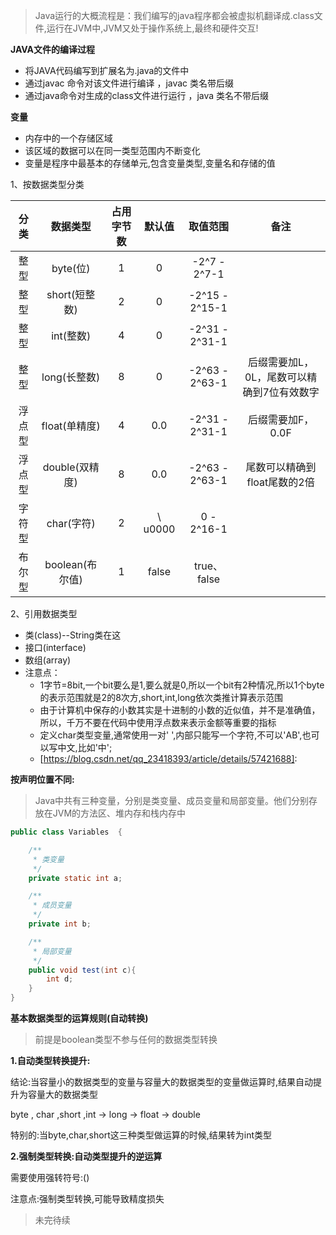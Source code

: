 

> Java运行的大概流程是：我们编写的java程序都会被虚拟机翻译成.class文件,运行在JVM中,JVM又处于操作系统上,最终和硬件交互!

**JAVA文件的编译过程**

- 将JAVA代码编写到扩展名为.java的文件中
- 通过javac 命令对该文件进行编译 ，javac 类名带后缀
- 通过java命令对生成的class文件进行运行 ，java 类名不带后缀

**变量**

- 内存中的一个存储区域
- 该区域的数据可以在同一类型范围内不断变化
- 变量是程序中最基本的存储单元,包含变量类型,变量名和存储的值



1、按数据类型分类

| **分类** |  **数据类型**   | **占用字节数** | **默认值** |  **取值范围**  |                  **备注**                  |
| :------: | :-------------: | :------------: | :--------: | :------------: | :----------------------------------------: |
|   整型   |    byte(位)     |       1        |     0      |  -2^7 - 2^7-1  |                                            |
|   整型   |  short(短整数)  |       2        |     0      | -2^15 - 2^15-1 |                                            |
|   整型   |    int(整数)    |       4        |     0      | -2^31 - 2^31-1 |                                            |
|   整型   |  long(长整数)   |       8        |     0      | -2^63 - 2^63-1 | 后缀需要加L，0L，尾数可以精确到7位有效数字 |
|  浮点型  |  float(单精度)  |       4        |    0.0     | -2^31 - 2^31-1 |             后缀需要加F，0.0F              |
|  浮点型  | double(双精度)  |       8        |    0.0     | -2^63 - 2^63-1 |        尾数可以精确到float尾数的2倍        |
|  字符型  |   char(字符)    |       2        |  \ u0000   |   0 - 2^16-1   |                                            |
|  布尔型  | boolean(布尔值) |       1        |   false    |  true、false   |                                            |

2、引用数据类型

-  类(class)--String类在这
-  接口(interface)
-  数组(array)
- 注意点：
  - 1字节=8bit,一个bit要么是1,要么就是0,所以一个bit有2种情况,所以1个byte的表示范围就是2的8次方,short,int,long依次类推计算表示范围
  - 由于计算机中保存的小数其实是十进制的小数的近似值，并不是准确值，所以，千万不要在代码中使用浮点数来表示金额等重要的指标
  - 定义char类型变量,通常使用一对' ',内部只能写一个字符,不可以'AB',也可以写中文,比如'中';
  - [https://blog.csdn.net/qq_23418393/article/details/57421688]:

**按声明位置不同:**

> Java中共有三种变量，分别是类变量、成员变量和局部变量。他们分别存放在JVM的方法区、堆内存和栈内存中

```java
public class Variables  {

    /**
     * 类变量
     */
    private static int a;

    /**
     * 成员变量
     */
    private int b;

    /**
     * 局部变量
     */
    public void test(int c){
        int d;
    }
}
```



**基本数据类型的运算规则(自动转换)**

> 前提是boolean类型不参与任何的数据类型转换

**1.自动类型转换提升:**

结论:当容量小的数据类型的变量与容量大的数据类型的变量做运算时,结果自动提升为容量大的数据类型

byte , char ,short ,int -> long -> float -> double

特别的:当byte,char,short这三种类型做运算的时候,结果转为int类型

**2.强制类型转换:自动类型提升的逆运算**

需要使用强转符号:()

注意点:强制类型转换,可能导致精度损失



> 未完待续